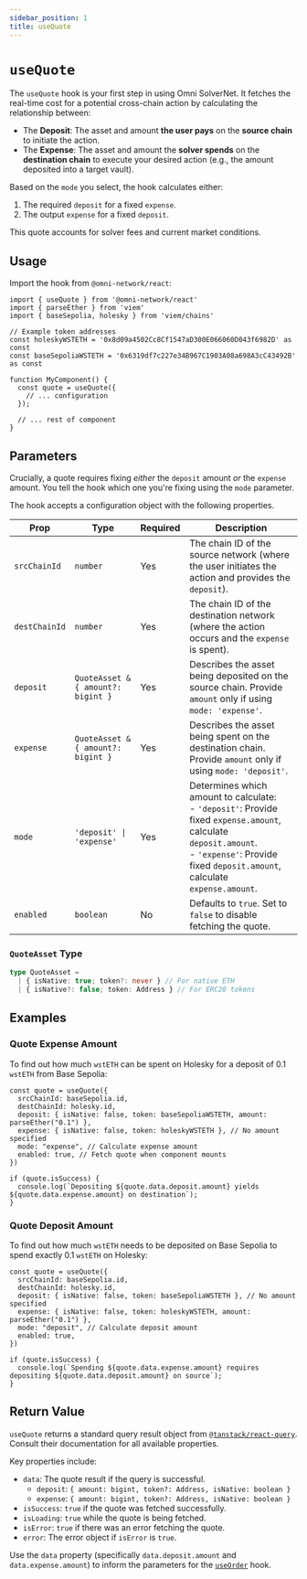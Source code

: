 ```yaml
---
sidebar_position: 1
title: useQuote
---
```


# `useQuote`

The `useQuote` hook is your first step in using Omni SolverNet. It fetches the real-time cost for a potential cross-chain action by calculating the relationship between:

*   The **Deposit**: The asset and amount **the user pays** on the **source chain** to initiate the action.
*   The **Expense**: The asset and amount the **solver spends** on the **destination chain** to execute your desired action (e.g., the amount deposited into a target vault).

Based on the `mode` you select, the hook calculates either:

1.  The required `deposit` for a fixed `expense`.
2.  The output `expense` for a fixed `deposit`.

This quote accounts for solver fees and current market conditions.

## Usage

Import the hook from `@omni-network/react`:

```tsx
import { useQuote } from '@omni-network/react'
import { parseEther } from 'viem'
import { baseSepolia, holesky } from 'viem/chains'

// Example token addresses
const holeskyWSTETH = '0x8d09a4502Cc8Cf1547aD300E066060D043f6982D' as const
const baseSepoliaWSTETH = '0x6319df7c227e34B967C1903A08a698A3cC43492B' as const

function MyComponent() {
  const quote = useQuote({
    // ... configuration
  });

  // ... rest of component
}
```

## Parameters

Crucially, a quote requires fixing *either* the `deposit` amount *or* the `expense` amount. You tell the hook which one you're fixing using the `mode` parameter.

The hook accepts a configuration object with the following properties.

| Prop          | Type                                   | Required | Description                                                                                                                                |
| ------------- | -------------------------------------- | -------- | ------------------------------------------------------------------------------------------------------------------------------------------ |
| `srcChainId`  | `number`                               | Yes      | The chain ID of the source network (where the user initiates the action and provides the `deposit`).                                       |
| `destChainId` | `number`                               | Yes      | The chain ID of the destination network (where the action occurs and the `expense` is spent).                                               |
| `deposit`     | `QuoteAsset & { amount?: bigint }`     | Yes      | Describes the asset being deposited on the source chain. Provide `amount` only if using `mode: 'expense'`.                                     |
| `expense`     | `QuoteAsset & { amount?: bigint }`     | Yes      | Describes the asset being spent on the destination chain. Provide `amount` only if using `mode: 'deposit'`.                                     |
| `mode`        | `'deposit' \| 'expense'`                | Yes      | Determines which amount to calculate: <br/>- `'deposit'`: Provide fixed `expense.amount`, calculate `deposit.amount`. <br/>- `'expense'`: Provide fixed `deposit.amount`, calculate `expense.amount`. |
| `enabled`     | `boolean`                              | No       | Defaults to `true`. Set to `false` to disable fetching the quote.                                                                          |

### `QuoteAsset` Type

```typescript
type QuoteAsset =
  | { isNative: true; token?: never } // For native ETH
  | { isNative?: false; token: Address } // For ERC20 tokens
```

## Examples

### Quote Expense Amount

To find out how much `wstETH` can be spent on Holesky for a deposit of 0.1 `wstETH` from Base Sepolia:

```tsx
const quote = useQuote({
  srcChainId: baseSepolia.id,
  destChainId: holesky.id,
  deposit: { isNative: false, token: baseSepoliaWSTETH, amount: parseEther("0.1") },
  expense: { isNative: false, token: holeskyWSTETH }, // No amount specified
  mode: "expense", // Calculate expense amount
  enabled: true, // Fetch quote when component mounts
})

if (quote.isSuccess) {
  console.log(`Depositing ${quote.data.deposit.amount} yields ${quote.data.expense.amount} on destination`);
}
```

### Quote Deposit Amount

To find out how much `wstETH` needs to be deposited on Base Sepolia to spend exactly 0.1 `wstETH` on Holesky:

```tsx
const quote = useQuote({
  srcChainId: baseSepolia.id,
  destChainId: holesky.id,
  deposit: { isNative: false, token: baseSepoliaWSTETH }, // No amount specified
  expense: { isNative: false, token: holeskyWSTETH, amount: parseEther("0.1") },
  mode: "deposit", // Calculate deposit amount
  enabled: true,
})

if (quote.isSuccess) {
  console.log(`Spending ${quote.data.expense.amount} requires depositing ${quote.data.deposit.amount} on source`);
}
```

## Return Value

`useQuote` returns a standard query result object from [`@tanstack/react-query`](https://tanstack.com/query/latest/docs/react/reference/useQuery). Consult their documentation for all available properties.

Key properties include:

*   `data`: The quote result if the query is successful.
    *   `deposit`: `{ amount: bigint, token?: Address, isNative: boolean }`
    *   `expense`: `{ amount: bigint, token?: Address, isNative: boolean }`
*   `isSuccess`: `true` if the quote was fetched successfully.
*   `isLoading`: `true` while the quote is being fetched.
*   `isError`: `true` if there was an error fetching the quote.
*   `error`: The error object if `isError` is `true`.

Use the `data` property (specifically `data.deposit.amount` and `data.expense.amount`) to inform the parameters for the [`useOrder`](/sdk/hooks/useOrder.md) hook.
